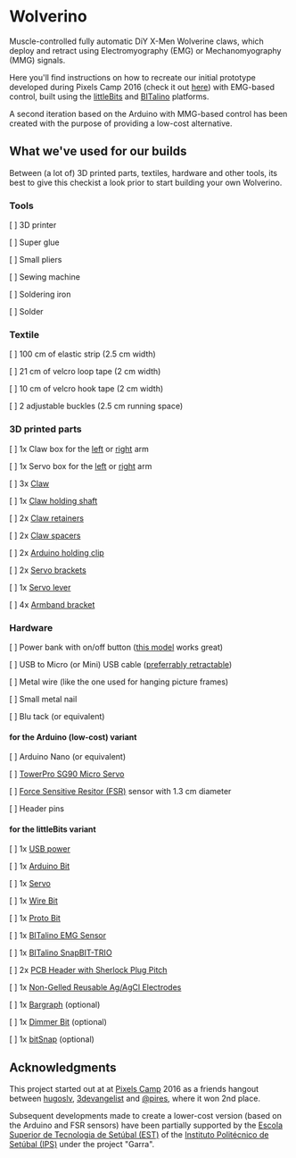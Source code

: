 # Wolverino
Muscle-controlled fully automatic DiY X-Men Wolverine claws, which
deploy and retract using Electromyography (EMG) or Mechanomyography (MMG)
signals.

Here you'll find instructions on how to recreate our initial prototype
developed during Pixels Camp 2016 (check it out [here](https://www.youtube.com/watch?v=msZYemtDlfM))
with EMG-based control, built using the [littleBits](http://littlebits.cc/) and
[BITalino](http://bitalino.com/) platforms.

A second iteration based on the Arduino with MMG-based control has been created with the purpose of providing a low-cost alternative.

## What we've used for our builds
Between (a lot of) 3D printed parts, textiles, hardware and other
tools, its best to give this checkist a look prior to start building 
your own Wolverino.

### Tools
[  ] 3D printer

[  ] Super glue

[  ] Small pliers

[  ] Sewing machine

[  ] Soldering iron

[  ] Solder

### Textile 
[  ] 100 cm of elastic strip (2.5 cm width)

[  ] 21 cm of velcro loop tape (2 cm width)

[  ] 10 cm of velcro hook tape (2 cm width)

[  ] 2 adjustable buckles (2.5 cm running space)


### 3D printed parts 
[  ] 1x Claw box for the [left](https://github.com/hugoslv/wolverino/blob/master/3d%20models/ClawBox-LeftArm.scad) or [right](https://github.com/hugoslv/wolverino/blob/master/3d%20models/ClawBox-RightArm.scad) arm

[  ] 1x Servo box for the
[left](https://github.com/hugoslv/wolverino/blob/master/3d%20models/ServoBox-LeftArm.scad)
or
[right](https://github.com/hugoslv/wolverino/blob/master/3d%20models/ServoBox-RightArm.scad)
arm

[  ] 3x [Claw](https://github.com/hugoslv/wolverino/blob/master/3d%20models/Claw.scad)

[  ] 1x [Claw holding
shaft](https://github.com/hugoslv/wolverino/blob/master/3d%20models/ClawShaft.scad)

[  ] 2x [Claw
retainers](https://github.com/hugoslv/wolverino/blob/master/3d%20models/ClawShaftLocks.scad)

[  ] 2x [Claw
spacers](https://github.com/hugoslv/wolverino/blob/master/3d%20models/ClawSpacers.scad)

[  ] 2x [Arduino holding clip](https://github.com/hugoslv/wolverino/blob/master/3d%20models/ClipArduinoBit.scad)

[  ] 2x [Servo
brackets](https://github.com/hugoslv/wolverino/blob/master/3d%20models/ServoBracket.scad)

[  ] 1x [Servo lever](https://github.com/hugoslv/wolverino/blob/master/3d%20models/ServoLever.scad)

[  ] 4x [Armband bracket](https://github.com/hugoslv/wolverino/blob/master/3d%20models/ArmbandBracket.scad)
 
### Hardware
[  ] Power bank with on/off button ([this
model](http://uk.rs-online.com/web/p/power-banks/7757504/) works
great)

[  ] USB to Micro (or Mini) USB cable ([preferrably retractable](http://www.dx.com/pt/p/retractable-usb-to-mini-usb-data-cable-74cm-length-22552#.WYMNZhRT7Ew))

[  ] Metal wire (like the one used for hanging picture frames)

[  ] Small metal nail

[  ] Blu tack (or equivalent)

#### for the Arduino (low-cost) variant
[  ] Arduino Nano (or equivalent)

[  ] [TowerPro SG90 Micro
Servo](http://www.dx.com/pt/p/towerpro-sg90-9g-mini-servo-with-accessories-12859?tc=EUR&gclid=EAIaIQobChMImq_ws_y61QIV1kAbCh2QWAYLEAQYAiABEgKSEfD_BwE#.WYMKfRRT7Ew)

[  ] [Force Sensitive Resitor
(FSR)](http://www.botnroll.com/en/outros/222-sen-09375-sensor-de-forca-resistivo-05-.html?search_query=fsr&results=3)
sensor with 1.3 cm diameter

[  ] Header pins

#### for the littleBits variant
[  ] 1x [USB power](https://shop.littlebits.cc/products/usb-power)

[  ] 1x [Arduino Bit](https://shop.littlebits.cc/products/arduino-bit)

[  ] 1x [Servo](https://shop.littlebits.cc/products/servo)

[  ] 1x [Wire Bit](https://shop.littlebits.cc/products/wire-bit)

[  ] 1x [Proto Bit](https://shop.littlebits.cc/products/proto)

[  ] 1x [BITalino EMG Sensor](https://store.plux.info/bitalino-sensors/8-electromyography-emg-sensor.html)

[  ] 1x [BITalino
SnapBIT-TRIO](https://store.plux.info/breakout-boards/221-snapbit-delta.html)

[  ] 2x [PCB Header with Sherlock Plug Pitch](https://store.plux.info/handy-tools/248-1x4-pcb-header-with-sherlock-plug-pitch-810122931.html)

[  ] 1x [Non-Gelled Reusable Ag/AgCl Electrodes](https://store.plux.info/electrodes/60-non-gelled-reusable-agagcl-electrodes.html)

[  ] 1x [Bargraph](https://shop.littlebits.cc/products/bargraph)
(optional)

[  ] 1x [Dimmer Bit](https://shop.littlebits.cc/products/dimmer) (optional)

[  ] 1x [bitSnap](https://shop.littlebits.cc/products/bitsnaps) (optional)

## Acknowledgments
This project started out at at [Pixels
Camp](https://github.com/PixelsCamp) 2016 as a friends hangout between
[hugoslv](https://github.com/hugoslv),
[3devangelist](https://github.com/3devangelist) and 
[@pires](https://github.com/pires), where it won 2nd place. 

Subsequent developments made to create a lower-cost version (based on
the Arduino and FSR sensors) have been partially supported by the
[Escola Superior de Tecnologia de Setúbal (EST)](http://www.estsetubal.ips.pt) of the [Instituto
Polit&eacute;cnico de Setúbal (IPS)](http://www.ips.pt/ips_si/web_page.inicial) under the project "Garra".
